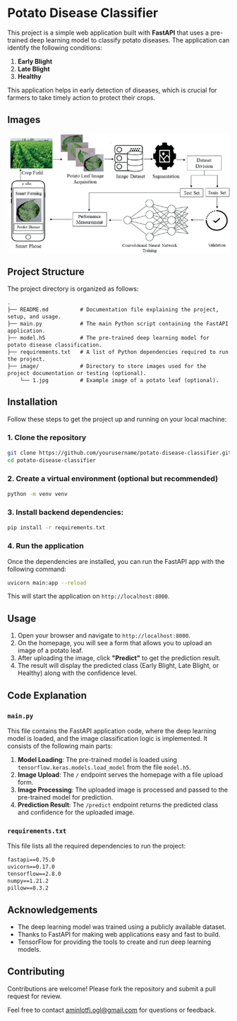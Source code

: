 
# Potato Disease Classifier

This project is a simple web application built with **FastAPI** that uses a pre-trained deep learning model to classify potato diseases. The application can identify the following conditions:

1. **Early Blight**
2. **Late Blight**
3. **Healthy**

This application helps in early detection of diseases, which is crucial for farmers to take timely action to protect their crops.

## Images

<div align="center" style="display: flex; flex-wrap: wrap; justify-content: center; gap: 10px;">
    <img src="image/1.png" alt="1" >
</div>

## Project Structure

The project directory is organized as follows:

```plaintext
.
├── README.md          # Documentation file explaining the project, setup, and usage.
├── main.py            # The main Python script containing the FastAPI application.
├── model.h5           # The pre-trained deep learning model for potato disease classification.
├── requirements.txt   # A list of Python dependencies required to run the project.
├── image/             # Directory to store images used for the project documentation or testing (optional).
    └── 1.jpg          # Example image of a potato leaf (optional).
```

## Installation

Follow these steps to get the project up and running on your local machine:

### 1. Clone the repository

```bash
git clone https://github.com/yourusername/potato-disease-classifier.git
cd potato-disease-classifier
```

### 2. Create a virtual environment (optional but recommended)

```bash
python -m venv venv
```

### 3. Install backend dependencies:

```bash
pip install -r requirements.txt
```

### 4. Run the application

Once the dependencies are installed, you can run the FastAPI app with the following command:

```bash
uvicorn main:app --reload
```

This will start the application on `http://localhost:8000`.

## Usage

1. Open your browser and navigate to `http://localhost:8000`.
2. On the homepage, you will see a form that allows you to upload an image of a potato leaf.
3. After uploading the image, click **"Predict"** to get the prediction result.
4. The result will display the predicted class (Early Blight, Late Blight, or Healthy) along with the confidence level.


## Code Explanation

### `main.py`

This file contains the FastAPI application code, where the deep learning model is loaded, and the image classification logic is implemented. It consists of the following main parts:

1. **Model Loading**: The pre-trained model is loaded using `tensorflow.keras.models.load_model` from the file `model.h5`.
2. **Image Upload**: The `/` endpoint serves the homepage with a file upload form.
3. **Image Processing**: The uploaded image is processed and passed to the pre-trained model for prediction.
4. **Prediction Result**: The `/predict` endpoint returns the predicted class and confidence for the uploaded image.

### `requirements.txt`

This file lists all the required dependencies to run the project:

```
fastapi==0.75.0
uvicorn==0.17.0
tensorflow==2.8.0
numpy==1.21.2
pillow==8.3.2
```


## Acknowledgements

- The deep learning model was trained using a publicly available dataset.
- Thanks to FastAPI for making web applications easy and fast to build.
- TensorFlow for providing the tools to create and run deep learning models.

## Contributing

Contributions are welcome! Please fork the repository and submit a pull request for review.

Feel free to contact [aminlotfi.ogl@gmail.com](mailto:aminlotfi.ogl@gmail.com) for questions or feedback.
